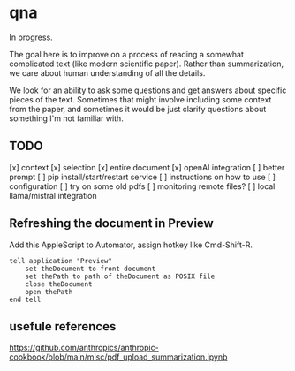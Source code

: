 # qna

In progress.

The goal here is to improve on a process of reading a somewhat complicated text (like modern scientific paper). 
Rather than summarization, we care about human understanding of all the details.

We look for an ability to ask some questions and get answers about specific pieces of the text.
Sometimes that might involve including some context from the paper, and sometimes it would be just clarify questions about something I'm not familiar with.

## TODO

[x] context
	[x] selection
	[x] entire document
[x] openAI integration
[ ] better prompt
[ ] pip install/start/restart service
[ ] instructions on how to use
[ ] configuration
[ ] try on some old pdfs
[ ] monitoring remote files?
[ ] local llama/mistral integration

## Refreshing the document in Preview

Add this AppleScript to Automator, assign hotkey like Cmd-Shift-R. 

```
tell application "Preview"
	set theDocument to front document
	set thePath to path of theDocument as POSIX file
	close theDocument
	open thePath
end tell
```

## usefule references

https://github.com/anthropics/anthropic-cookbook/blob/main/misc/pdf_upload_summarization.ipynb

